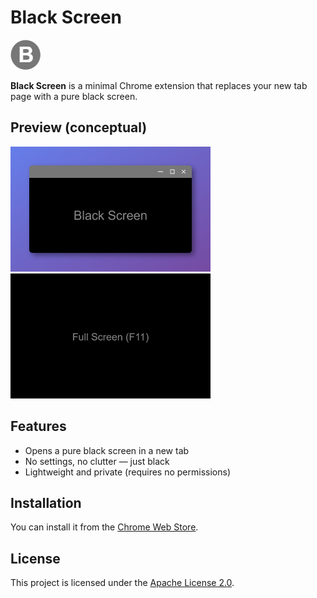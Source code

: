 # Black Screen

![Black Screen Icon](images/icon-48.png)

**Black Screen** is a minimal Chrome extension that replaces your new tab page with a pure black screen.

## Preview (conceptual)

<img src="images/screen-window.png" alt="Windowed View" width="320" style="margin-right: 16px;" />
<img src="images/screen-full.png" alt="Fullscreen View" width="320" />

## Features

- Opens a pure black screen in a new tab
- No settings, no clutter — just black
- Lightweight and private (requires no permissions)

## Installation

You can install it from the [Chrome Web Store](https://chromewebstore.google.com/detail/black-screen/bdcmhoaiaafaadfkfjcpchckgcdpagkj).

## License

This project is licensed under the [Apache License 2.0](LICENSE).
